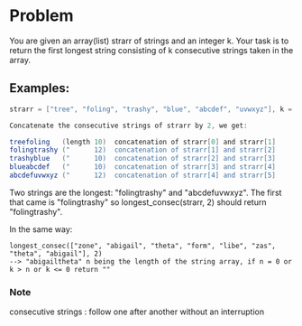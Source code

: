 # Problem

You are given an array(list) strarr of strings and an integer k. Your task is to return the first longest string
consisting of k consecutive strings taken in the array.

## Examples:

``` java
strarr = ["tree", "foling", "trashy", "blue", "abcdef", "uvwxyz"], k = 2

Concatenate the consecutive strings of strarr by 2, we get:

treefoling   (length 10)  concatenation of strarr[0] and strarr[1]
folingtrashy ("      12)  concatenation of strarr[1] and strarr[2]
trashyblue   ("      10)  concatenation of strarr[2] and strarr[3]
blueabcdef   ("      10)  concatenation of strarr[3] and strarr[4]
abcdefuvwxyz ("      12)  concatenation of strarr[4] and strarr[5]
```

Two strings are the longest: "folingtrashy" and "abcdefuvwxyz".
The first that came is "folingtrashy" so
longest_consec(strarr, 2) should return "folingtrashy".

In the same way:

```
longest_consec(["zone", "abigail", "theta", "form", "libe", "zas", "theta", "abigail"], 2) 
--> "abigailtheta" n being the length of the string array, if n = 0 or k > n or k <= 0 return "" 
``` 

### Note

consecutive strings : follow one after another without an interruption
